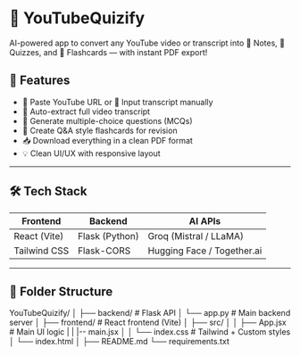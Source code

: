 # 🎥 YouTubeQuizify

AI-powered app to convert any YouTube video or transcript into 📄 Notes, 🧠 Quizzes, and 📝 Flashcards — with instant PDF export!


## 🚀 Features

- 🔗 Paste YouTube URL or 📝 Input transcript manually
- 📄 Auto-extract full video transcript
- 🧠 Generate multiple-choice questions (MCQs)
- 📝 Create Q&A style flashcards for revision
- 📥 Download everything in a clean PDF format
- 💡 Clean UI/UX with responsive layout

---

## 🛠️ Tech Stack

| Frontend     | Backend     | AI APIs       |
|--------------|-------------|---------------|
| React (Vite) | Flask (Python) | Groq  (Mistral / LLaMA) |
| Tailwind CSS | Flask-CORS  | Hugging Face / Together.ai |

---

## 📁 Folder Structure

YouTubeQuizify/
│
├── backend/ # Flask API
│ └── app.py # Main backend server
│
├── frontend/ # React frontend (Vite)
│ ├── src/
│ │ ├── App.jsx # Main UI logic
| | |-- main.jsx 
│ │ └── index.css # Tailwind + Custom styles
│ └── index.html
│
├── README.md
└── requirements.txt
